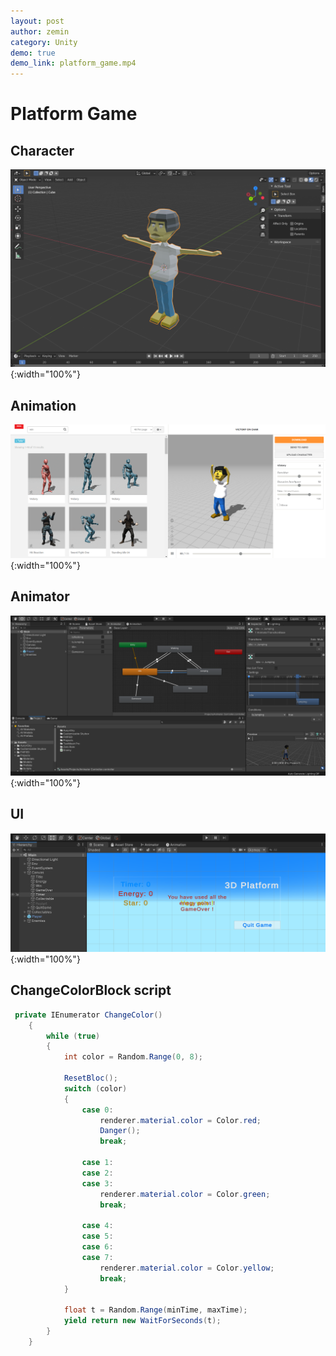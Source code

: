 ```yaml
---
layout: post
author: zemin 
category: Unity 
demo: true
demo_link: platform_game.mp4 
---
```

# Platform Game

## Character

![Alt text](https://raw.githubusercontent.com/zemin-xu/zemin-xu.github.io/master/assets/images/platform/character.png ""){:width="100%"}

## Animation

![Alt text](https://raw.githubusercontent.com/zemin-xu/zemin-xu.github.io/master/assets/images/platform/mixamo.png "animation"){:width="100%"}

## Animator

![Alt text](https://raw.githubusercontent.com/zemin-xu/zemin-xu.github.io/master/assets/images/platform/animator.png "animator"){:width="100%"}

## UI

![Alt text](https://raw.githubusercontent.com/zemin-xu/zemin-xu.github.io/master/assets/images/platform/ui.png "ui"){:width="100%"}

## ChangeColorBlock script

``` c#
 private IEnumerator ChangeColor()
    {
        while (true)
        {
            int color = Random.Range(0, 8);

            ResetBloc();
            switch (color)
            {
                case 0:
                    renderer.material.color = Color.red;
                    Danger();
                    break;

                case 1:
                case 2:
                case 3:
                    renderer.material.color = Color.green;
                    break;

                case 4:
                case 5:
                case 6:
                case 7:
                    renderer.material.color = Color.yellow;
                    break;
            }

            float t = Random.Range(minTime, maxTime);
            yield return new WaitForSeconds(t);
        }
    }
```

&nbsp;
